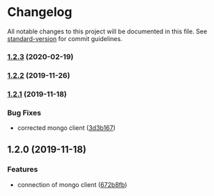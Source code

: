 # Changelog

All notable changes to this project will be documented in this file. See [standard-version](https://github.com/conventional-changelog/standard-version) for commit guidelines.

### [1.2.3](https://github.com/gospime/mongodb-client/compare/v1.2.2...v1.2.3) (2020-02-19)

### [1.2.2](https://github.com/gospime/mongodb-client/compare/v1.2.1...v1.2.2) (2019-11-26)

### [1.2.1](https://github.com/gospime/mongodb-client/compare/v1.2.0...v1.2.1) (2019-11-18)


### Bug Fixes

* corrected mongo client ([3d3b167](https://github.com/gospime/mongodb-client/commit/3d3b167d9edc2d42c1d26371437fcc31727eacf1))

## 1.2.0 (2019-11-18)


### Features

* connection of mongo client ([672b8fb](https://github.com/gospime/mongodb-client/commit/672b8fb408459692d545dd25155c86ef47afc7e7))
